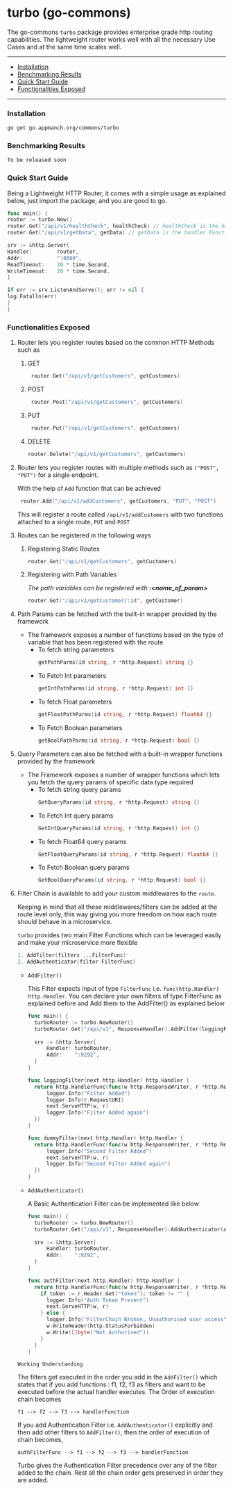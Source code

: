 # turbo (go-commons)

The go-commons `turbo` package provides enterprise grade http routing capabilities. The lightweight router works well
with all the necessary Use Cases and at the same time scales well.

---

- [Installation](#installation)
- [Benchmarking Results](#benchmarking-results)
- [Quick Start Guide](#quick-start-guide)
- [Functionalities Exposed](#functionalities-exposed)

---

### Installation

```bash
go get go.appmanch.org/commons/turbo
```

### Benchmarking Results

```bash
To be released soon
```

### Quick Start Guide

Being a Lightweight HTTP Router, it comes with a simple usage as explained below, just import the package, and you are
good to go.

```go
func main() {
router := turbo.New()
router.Get("/api/v1/healthCheck", healthCheck) // healthCheck is the handler Function
router.Get("/api/v1/getData", getData) // getData is the handler Function

srv := &http.Server{
Handler:        router,
Addr:           ":8080",
ReadTimeout:    20 * time.Second,
WriteTimeout:   20 * time.Second,
}

if err := srv.ListenAndServe(); err != nil {
log.Fatalln(err)
}
}
```

### Functionalities Exposed

1. Router lets you register routes based on the common HTTP Methods such as
    1. GET
       ```go
        router.Get("/api/v1/getCustomers", getCustomers) 
        ```
    2. POST
       ```go
        router.Post("/api/v1/getCustomers", getCustomers) 
        ```
    3. PUT
       ```go
        router.Put("/api/v1/getCustomers", getCustomers) 
        ```
    4. DELETE
        ```go
        router.Delete("/api/v1/getCustomers", getCustomers) 
        ```
       
2. Router lets you register routes with multiple methods such as `("POST", "PUT")` for a single endpoint.

   With the help of `Add` function that can be achieved
   ```go
    router.Add("/api/v1/addCustomers", getCustomers, "PUT", "POST") 
   ```
   This will register a route called `/api/v1/addCustomers` with two functions attached to a single route, `PUT`
   and `POST`
   
3. Routes can be registered in the following ways
    1. Registering Static Routes
        ```go
        router.Get("/api/v1/getCustomers", getCustomers) 
        ```

    2. Registering with Path Variables

       _The path variables can be registered with **:<name_of_param>**_
        ```go
        router.Get("/api/v1/getCustomer/:id", getCustomer)
        ```

4. Path Params can be fetched with the built-in wrapper provided by the framework
    * The framework exposes a number of functions based on the type of variable that has been registered with the route
        * To fetch string parameters
            ```go
            getPathParms(id string, r *http.Request) string {}
            ```
        * To Fetch Int parameters
            ```go
            getIntPathParms(id string, r *http.Request) int {}
            ```
        * To fetch Float parameters
           ```go
           getFloatPathParms(id string, r *http.Request) float64 {}
           ```
        * To Fetch Boolean parameters
           ```go
           getBoolPathParms(id string, r *http.Request) bool {}
           ```

5. Query Parameters can also be fetched with a built-in wrapper functions provided by the framework
    * The Framework exposes a number of wrapper functions which lets you fetch the query params of specific data type
      required
        * To fetch string query params
            ```go
            GetQueryParams(id string, r *http.Request) string {}
            ```
        * To Fetch Int query params
            ```go
            GetIntQueryParams(id string, r *http.Request) int {}
            ```
        * To fetch Float64 query params
           ```go
           GetFloatQueryParams(id string, r *http.Request) float64 {}
           ```
        * To Fetch Boolean query params
           ```go
           GetBoolQueryParams(id string, r *http.Request) bool {}
           ```
    
6. Filter Chain is available to add your custom middlewares to the `route`.

   Keeping in mind that all these middlewares/filters can be added at the route level only, this way giving you more
   freedom on how each route should behave in a microservice.

   `turbo` provides two main Filter Functions which can be leveraged easily and make your microservice more flexible
   ```go
   1. AddFilter(filters ...FilterFunc)
   2. AddAuthenticator(filter FilterFunc)
   ```
    * `AddFilter()`

      This Filter expects input of type `FilterFunc` i.e. `func(http.Handler) http.Handler`. You can declare your own
      filters of type FilterFunc as explained before and Add them to the AddFilter() as explained below
      ```go
      func main() {
        turboRouter := turbo.NewRouter()
        turboRouter.Get("/api/v1", ResponseHandler).AddFilter(loggingFilter, dummyFilter)
        
        srv := &http.Server{
            Handler: turboRouter,
            Addr:    ":9292",
        }
      }
      
      func loggingFilter(next http.Handler) http.Handler {
        return http.HandlerFunc(func(w http.ResponseWriter, r *http.Request) {
            logger.Info("Filter Added")
            logger.Info(r.RequestURI)
            next.ServeHTTP(w, r)
            logger.Info("Filter Added again")
        })
      }
      
      func dummyFilter(next http.Handler) http.Handler {
        return http.HandlerFunc(func(w http.ResponseWriter, r *http.Request) {
            logger.Info("Second Filter Added")
            next.ServeHTTP(w, r)
            logger.Info("Second Filter Added again")
        })
      }
      ```
    * `AddAuthenticator()`

      A Basic Authentication Filter can be implemented like below
      ```go
      func main() {
        turboRouter := turbo.NewRouter()
        turboRouter.Get("/api/v1", ResponseHandler).AddAuthenticator(authFilter)
        
        srv := &http.Server{
            Handler: turboRouter,
            Addr:    ":9292",
        }
      }
      
      func authFilter(next http.Handler) http.Handler {
        return http.HandlerFunc(func(w http.ResponseWriter, r *http.Request) {
          if token := r.Header.Get("token"); token != "" {
            logger.Info("Auth Token Present")
            next.ServeHTTP(w, r)
          } else {
          	logger.Info("FilterChain Broken, Unauthorised user access")
          	w.WriteHeader(http.StatusForbidden)
          	w.Write([]byte("Not Authorised"))
          }
        }
      }
      ```
   `Working Understanding`

   The filters get executed in the order you add in the `AddFilter()` which states that if you add functions : f1, f2,
   f3 as filters and want to be executed before the actual handler executes. The Order of execution chain becomes
    ```shell
    f1 --> f2 --> f3 --> handlerFunction
    ```
   If you add Authentication Filter i.e. `AddAuthenticator()` explicitly and then add other filters to `AddFilter()`, then the order of execution of
   chain becomes,
    ```shell
    authFilterFunc --> f1 --> f2 --> f3 --> handlerFunction
    ```
   Turbo gives the Authentication Filter precedence over any of the filter added to the chain. Rest all the chain order
   gets preserved in order they are added.
   
